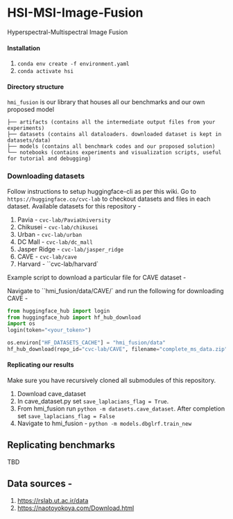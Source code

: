 # HSI-MSI-Image-Fusion
Hyperspectral-Multispectral Image Fusion

#### Installation
1. ```conda env create -f environment.yaml```
2. ```conda activate hsi```

#### Directory structure
`hmi_fusion` is our library that houses all our benchmarks and our own proposed model
```
├── artifacts (contains all the intermediate output files from your experiments)
├── datasets (contains all dataloaders. downloaded dataset is kept in datasets/data)
├── models (contains all benchmark codes and our proposed solution)
└── notebooks (contains experiments and visualization scripts, useful for tutorial and debugging)
```

### Downloading datasets
Follow instructions to setup huggingface-cli as per this wiki. Go to `https://huggingface.co/cvc-lab` to checkout datasets and files in each dataset.
Available datasets for this repository -
1. Pavia - `cvc-lab/PaviaUniversity`
2. Chikusei - `cvc-lab/chikusei`
3. Urban - `cvc-lab/urban`
4. DC Mall - `cvc-lab/dc_mall`
5. Jasper Ridge - `cvc-lab/jasper_ridge`
6. CAVE - `cvc-lab/cave`
7. Harvard - ``cvc-lab/harvard`

Example script to download a particular file for CAVE dataset - 

Navigate to ``hmi_fusion/data/CAVE/` and run the following for downloading CAVE -
```python
from huggingface_hub import login
from huggingface_hub import hf_hub_download
import os
login(token="<your_token>")

os.environ["HF_DATASETS_CACHE"] = "hmi_fusion/data"
hf_hub_download(repo_id="cvc-lab/CAVE", filename="complete_ms_data.zip", repo_type="dataset")

```






#### Replicating our results
Make sure you have recursively cloned all submodules of this repository. 
1. Download cave_dataset
2. In cave_dataset.py set ``save_laplacians_flag = True``. 
3. From hmi_fusion run ``python -m datasets.cave_dataset``. After completion set ``save_laplacians_flag = False``
2. Navigate to hmi_fusion - ``python -m models.dbglrf.train_new``


## Replicating benchmarks

TBD


## Data sources -
1. https://rslab.ut.ac.ir/data
2. https://naotoyokoya.com/Download.html